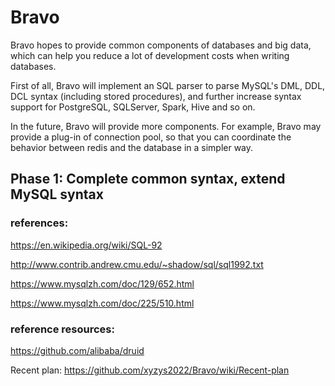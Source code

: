 # Bravo
Bravo hopes to provide common components of databases and big data, which can help you reduce a lot of development costs when writing databases.

First of all, Bravo will implement an SQL parser to parse MySQL's DML, DDL, DCL syntax (including stored procedures), and further increase syntax support for PostgreSQL, SQLServer, Spark, Hive and so on.

In the future, Bravo will provide more components. For example, Bravo may provide a plug-in of connection pool, so that you can coordinate the behavior between redis and the database in a simpler way.


## Phase 1: Complete common syntax, extend MySQL syntax
### references: 
https://en.wikipedia.org/wiki/SQL-92

http://www.contrib.andrew.cmu.edu/~shadow/sql/sql1992.txt

https://www.mysqlzh.com/doc/129/652.html

https://www.mysqlzh.com/doc/225/510.html

### reference resources: 
https://github.com/alibaba/druid

Recent plan: https://github.com/xyzys2022/Bravo/wiki/Recent-plan

